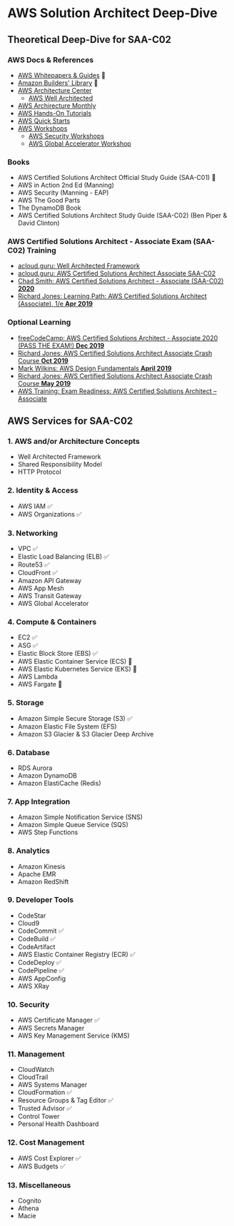# AWS Solution Architect Deep-Dive

## Theoretical Deep-Dive for SAA-C02

### AWS Docs & References
- [AWS Whitepapers & Guides](https://aws.amazon.com/whitepapers/?icmpid=link_from_docs_website&whitepapers-main.sort-by=item.additionalFields.sortDate&whitepapers-main.sort-order=desc) 🚧
- [Amazon Builders' Library](https://aws.amazon.com/builders-library/) 🚧
- [AWS Architecture Center](https://aws.amazon.com/architecture/?awsf.quickstart-architecture-page-filter=highlight%23new)
  - [AWS Well Architected](https://aws.amazon.com/architecture/well-architected/?achp_wa1&wa-lens-whitepapers.sort-by=item.additionalFields.sortDate&wa-lens-whitepapers.sort-order=desc)
- [AWS Archirecture Monthly](https://aws.amazon.com/whitepapers/kindle/?icmpid=link_from_docs_website)
- [AWS Hands-On Tutorials](https://aws.amazon.com/getting-started/hands-on/?awsf.getting-started-category=category%23compute%7Ccategory%23databases)
- [AWS Quick Starts](https://aws.amazon.com/quickstart/?quickstart-all.sort-by=item.additionalFields.sortDate&quickstart-all.sort-order=desc)
- [AWS Workshops](https://awsworkshop.io/)
  + [AWS Security Workshops](https://awssecworkshops.com/)
  + [AWS Global Accelerator Workshop](https://intro-to-global-accelerator.workshop.aws/)

### Books
- AWS Certified Solutions Architect Official Study Guide (SAA-C01) 🚧
- AWS in Action 2nd Ed (Manning)
- AWS Security (Manning - EAP)
- AWS The Good Parts
- The DynamoDB Book
- AWS Certified Solutions Architect Study Guide (SAA-C02) (Ben Piper & David Clinton)

### AWS Certified Solutions Architect - Associate Exam (SAA-C02) Training
- [acloud.guru: Well Architected Framework](https://learn.acloud.guru/course/aws-well-architected-framework/dashboard)
- [acloud.guru: AWS Certified Solutions Architect Associate SAA-C02](https://learn.acloud.guru/course/aws-certified-solutions-architect-associate/dashboard)
- [Chad Smith: AWS Certified Solutions Architect - Associate (SAA-C02) **2020**](https://learning.oreilly.com/videos/aws-certified-solutions/9780136721246)
- [Richard Jones: Learning Path: AWS Certified Solutions Architect (Associate), 1/e **Apr 2019**](https://learning.oreilly.com/learning-paths/learning-path-aws/9780135944769/)

### Optional Learning
- [freeCodeCamp: AWS Certified Solutions Architect - Associate 2020 (PASS THE EXAM!) **Dec 2019**](https://www.youtube.com/watch?v=Ia-UEYYR44s&feature=youtu.be)
- [Richard Jones: AWS Certified Solutions Architect Associate Crash Course **Oct 2019**](https://learning.oreilly.com/live-training/courses/aws-certified-solutions-architect-associate-crash-course/0636920319108/)
- [Mark Wilkins: AWS Design Fundamentals **April 2019**](https://learning.oreilly.com/live-training/courses/aws-design-fundamentals/0636920251668/)
- [Richard Jones: AWS Certified Solutions Architect Associate Crash Course **May 2019**](https://learning.oreilly.com/live-training/courses/aws-certified-solutions-architect-associate-crash-course/0636920273509/)
- [AWS Training: Exam Readiness: AWS Certified Solutions Architect – Associate](https://www.aws.training/Details/eLearning?id=20686)

## AWS Services for SAA-C02

### 1. AWS and/or Architecture Concepts
- Well Architected Framework
- Shared Responsibility Model
- HTTP Protocol

### 2. Identity & Access
+ AWS IAM ✅
+ AWS Organizations ✅

### 3. Networking
+ VPC ✅
+ Elastic Load Balancing (ELB) ✅
+ Route53 ✅
+ CloudFront ✅
+ Amazon API Gateway
+ AWS App Mesh
+ AWS Transit Gateway
+ AWS Global Accelerator

### 4. Compute & Containers
+ EC2 ✅
+ ASG ✅
+ Elastic Block Store (EBS) ✅
+ AWS Elastic Container Service (ECS) 🚧
+ AWS Elastic Kubernetes Service (EKS) 🚧
+ AWS Lambda
+ AWS Fargate 🚧

### 5. Storage
+ Amazon Simple Secure Storage (S3) ✅
+ Amazon Elastic File System (EFS)
+ Amazon S3 Glacier & S3 Glacier Deep Archive

### 6. Database
+ RDS Aurora
+ Amazon DynamoDB
+ Amazon ElastiCache (Redis)

### 7. App Integration
+ Amazon Simple Notification Service (SNS)
+ Amazon Simple Queue Service (SQS)
+ AWS Step Functions

### 8. Analytics
+ Amazon Kinesis
+ Apache EMR
+ Amazon RedShift

### 9. Developer Tools
+ CodeStar
+ Cloud9
+ CodeCommit ✅
+ CodeBuild ✅
+ CodeArtifact
+ AWS Elastic Container Registry (ECR) ✅
+ CodeDeploy ✅
+ CodePipeline ✅
+ AWS AppConfig
+ AWS XRay

### 10. Security 
+ AWS Certificate Manager ✅
+ AWS Secrets Manager
+ AWS Key Management Service (KMS)

### 11. Management
+ CloudWatch
+ CloudTrail
+ AWS Systems Manager
+ CloudFormation ✅
+ Resource Groups & Tag Editor ✅
+ Trusted Advisor ✅
+ Control Tower
+ Personal Health Dashboard

### 12. Cost Management
+ AWS Cost Explorer ✅
+ AWS Budgets ✅

### 13. Miscellaneous
+ Cognito
+ Athena
+ Macie